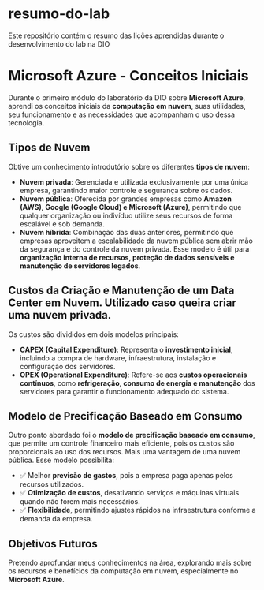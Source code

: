 # resumo-do-lab
Este repositório contém o resumo das lições aprendidas durante o desenvolvimento do lab na DIO

# Microsoft Azure - Conceitos Iniciais

Durante o primeiro módulo do laboratório da DIO sobre **Microsoft Azure**, aprendi os conceitos iniciais da **computação em nuvem**, suas utilidades, seu funcionamento e as necessidades que acompanham o uso dessa tecnologia.

## Tipos de Nuvem

Obtive um conhecimento introdutório sobre os diferentes **tipos de nuvem**:

- **Nuvem privada**: Gerenciada e utilizada exclusivamente por uma única empresa, garantindo maior controle e segurança sobre os dados.
- **Nuvem pública**: Oferecida por grandes empresas como **Amazon (AWS), Google (Google Cloud) e Microsoft (Azure)**, permitindo que qualquer organização ou indivíduo utilize seus recursos de forma escalável e sob demanda.
- **Nuvem híbrida**: Combinação das duas anteriores, permitindo que empresas aproveitem a escalabilidade da nuvem pública sem abrir mão da segurança e do controle da nuvem privada. Esse modelo é útil para **organização interna de recursos, proteção de dados sensíveis e manutenção de servidores legados**.

## Custos da Criação e Manutenção de um Data Center em Nuvem. Utilizado caso queira criar uma nuvem privada.

Os custos são divididos em dois modelos principais:

- **CAPEX (Capital Expenditure)**: Representa o **investimento inicial**, incluindo a compra de hardware, infraestrutura, instalação e configuração dos servidores.
- **OPEX (Operational Expenditure)**: Refere-se aos **custos operacionais contínuos**, como **refrigeração, consumo de energia e manutenção** dos servidores para garantir o funcionamento adequado do sistema.

## Modelo de Precificação Baseado em Consumo

Outro ponto abordado foi o **modelo de precificação baseado em consumo**, que permite um controle financeiro mais eficiente, pois os custos são proporcionais ao uso dos recursos. Mais uma vantagem de uma nuvem pública. Esse modelo possibilita:

- ✅ Melhor **previsão de gastos**, pois a empresa paga apenas pelos recursos utilizados.
- ✅ **Otimização de custos**, desativando serviços e máquinas virtuais quando não forem mais necessários.
- ✅ **Flexibilidade**, permitindo ajustes rápidos na infraestrutura conforme a demanda da empresa.

## Objetivos Futuros

Pretendo aprofundar meus conhecimentos na área, explorando mais sobre os recursos e benefícios da computação em nuvem, especialmente no **Microsoft Azure**.
